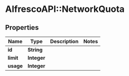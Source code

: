 # AlfrescoAPI::NetworkQuota

## Properties
Name | Type | Description | Notes
------------ | ------------- | ------------- | -------------
**id** | **String** |  | 
**limit** | **Integer** |  | 
**usage** | **Integer** |  | 


